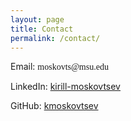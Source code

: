 ```yaml
---
layout: page
title: Contact
permalink: /contact/
---
```

Email: 
<span style="unicode-bidi:bidi-override; direction: rtl;font-family: 'Droid Serif', serif;">
ude.usm@stvoksom
</span>

LinkedIn: <a href="https://www.linkedin.com/in/kirill-moskovtsev" target="_blank">kirill-moskovtsev</a>

GitHub: [kmoskovtsev](https://github.com/kmoskovtsev)